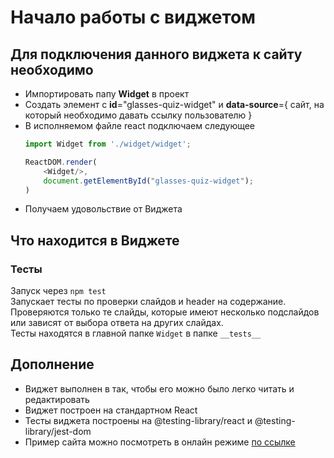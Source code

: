 # Начало работы с виджетом

## Для подключения данного виджета к сайту необходимо
* Импортировать папу **Widget** в проект
* Создать элемент с **id**="glasses-quiz-widget" и **data-source**={ сайт, на который необходимо давать ссылку пользователю }
* В исполняемом файле react подключаем следующее
    ``` js
    import Widget from './widget/widget';
    ```
    ``` js
    ReactDOM.render(
        <Widget/>,
        document.getElementById("glasses-quiz-widget");
    )
    ```
* Получаем удовольствие от Виджета


## Что находится в Виджете

### Тесты
Запуск через `npm test`\
Запускает тесты по проверки слайдов и header на содержание.\
Проверяются только те слайды, которые имеют несколько подслайдов или зависят от выбора ответа на других слайдах.\
Тесты находятся в главной папке `Widget` в папке `__tests__`

## Дополнение
* Виджет выполнен в так, чтобы его можно было легко читать и редактировать
* Виджет построен на стандартном React
* Тесты виджета построены на @testing-library/react и @testing-library/jest-dom
* Пример сайта можно посмотреть в онлайн режиме [по ссылке](https://let-codewithme.web.app)